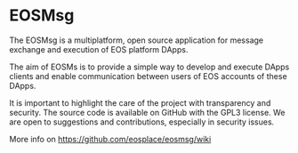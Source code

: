 # EOSMsg

The EOSMsg is a multiplatform, open source application for message exchange and execution of EOS platform DApps.

The aim of EOSMs is to provide a simple way to develop and execute DApps clients and enable communication between users of EOS accounts of these DApps.

It is important to highlight the care of the project with transparency and security. The source code is available on GitHub with the GPL3 license. We are open to suggestions and contributions, especially in security issues.

More info on https://github.com/eosplace/eosmsg/wiki
